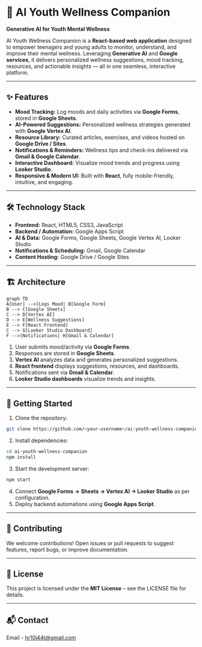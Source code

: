 # 🌱 AI Youth Wellness Companion

**Generative AI for Youth Mental Wellness**  

AI Youth Wellness Companion is a **React-based web application** designed to empower teenagers and young adults to monitor, understand, and improve their mental wellness. Leveraging **Generative AI** and **Google services**, it delivers personalized wellness suggestions, mood tracking, resources, and actionable insights — all in one seamless, interactive platform.  

---

## ✨ Features

- **Mood Tracking:** Log moods and daily activities via **Google Forms**, stored in **Google Sheets**.  
- **AI-Powered Suggestions:** Personalized wellness strategies generated with **Google Vertex AI**.  
- **Resource Library:** Curated articles, exercises, and videos hosted on **Google Drive / Sites**.  
- **Notifications & Reminders:** Wellness tips and check-ins delivered via **Gmail & Google Calendar**.  
- **Interactive Dashboard:** Visualize mood trends and progress using **Looker Studio**.  
- **Responsive & Modern UI:** Built with **React**, fully mobile-friendly, intuitive, and engaging.  

---

## 🛠️ Technology Stack

- **Frontend:** React, HTML5, CSS3, JavaScript  
- **Backend / Automation:** Google Apps Script  
- **AI & Data:** Google Forms, Google Sheets, Google Vertex AI, Looker Studio  
- **Notifications & Scheduling:** Gmail, Google Calendar  
- **Content Hosting:** Google Drive / Google Sites  

---

## 🏗️ Architecture

```mermaid
graph TD
A[User] -->|Logs Mood| B[Google Form]
B --> C[Google Sheets]
C --> D[Vertex AI]
D --> E[Wellness Suggestions]
E --> F[React Frontend]
C --> G[Looker Studio Dashboard]
F -->|Notifications| H[Gmail & Calendar]
````

1. User submits mood/activity via **Google Forms**.
2. Responses are stored in **Google Sheets**.
3. **Vertex AI** analyzes data and generates personalized suggestions.
4. **React frontend** displays suggestions, resources, and dashboards.
5. Notifications sent via **Gmail & Calendar**.
6. **Looker Studio dashboards** visualize trends and insights.

---

## 🚀 Getting Started

1. Clone the repository:

```bash
git clone https://github.com/<your-username>/ai-youth-wellness-companion.git
```

2. Install dependencies:

```bash
cd ai-youth-wellness-companion
npm install
```

3. Start the development server:

```bash
npm start
```

4. Connect **Google Forms → Sheets → Vertex AI → Looker Studio** as per configuration.
5. Deploy backend automations using **Google Apps Script**.

---

## 🤝 Contributing

We welcome contributions! Open issues or pull requests to suggest features, report bugs, or improve documentation.

---

## 📜 License

This project is licensed under the **MIT License** – see the LICENSE file for details.

---

## 📬 Contact
Email - hr10j44t@gmail.com
